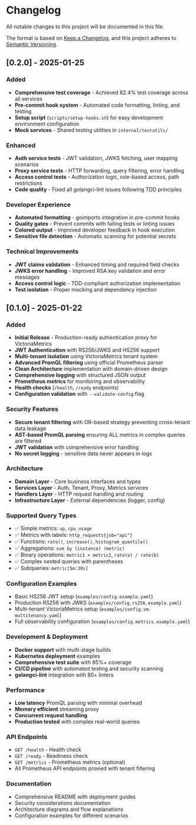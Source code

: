 # Changelog

All notable changes to this project will be documented in this file.

The format is based on [Keep a Changelog](https://keepachangelog.com/en/1.0.0/),
and this project adheres to [Semantic Versioning](https://semver.org/spec/v2.0.0.html).

## [0.2.0] - 2025-01-25

### Added
- **Comprehensive test coverage** - Achieved 82.4% test coverage across all services
- **Pre-commit hook system** - Automated code formatting, linting, and testing
- **Setup script** (`scripts/setup-hooks.sh`) for easy development environment configuration
- **Mock services** - Shared testing utilities in `internal/testutils/`

### Enhanced
- **Auth service tests** - JWT validation, JWKS fetching, user mapping scenarios
- **Proxy service tests** - HTTP forwarding, query filtering, error handling
- **Access control tests** - Authorization logic, role-based access, path restrictions
- **Code quality** - Fixed all golangci-lint issues following TDD principles

### Developer Experience
- **Automated formatting** - goimports integration in pre-commit hooks
- **Quality gates** - Prevent commits with failing tests or linting issues
- **Colored output** - Improved developer feedback in hook execution
- **Sensitive file detection** - Automatic scanning for potential secrets

### Technical Improvements
- **JWT claims validation** - Enhanced timing and required field checks
- **JWKS error handling** - Improved RSA key validation and error messages
- **Access control logic** - TDD-compliant authorization implementation
- **Test isolation** - Proper mocking and dependency injection

## [0.1.0] - 2025-01-22

### Added
- **Initial Release** - Production-ready authentication proxy for VictoriaMetrics
- **JWT Authentication** with RS256/JWKS and HS256 support
- **Multi-tenant isolation** using VictoriaMetrics tenant system
- **Advanced PromQL filtering** using official Prometheus parser
- **Clean Architecture** implementation with domain-driven design
- **Comprehensive logging** with structured JSON output
- **Prometheus metrics** for monitoring and observability
- **Health checks** (`/health`, `/ready` endpoints)
- **Configuration validation** with `--validate-config` flag

### Security Features
- **Secure tenant filtering** with OR-based strategy preventing cross-tenant data leakage
- **AST-based PromQL parsing** ensuring ALL metrics in complex queries are filtered
- **JWT validation** with comprehensive error handling
- **No secret logging** - sensitive data never appears in logs

### Architecture
- **Domain Layer** - Core business interfaces and types
- **Services Layer** - Auth, Tenant, Proxy, Metrics services
- **Handlers Layer** - HTTP request handling and routing
- **Infrastructure Layer** - External dependencies (logger, config)

### Supported Query Types
- ✅ Simple metrics: `up`, `cpu_usage`
- ✅ Metrics with labels: `http_requests{job="api"}`
- ✅ Functions: `rate()`, `increase()`, `histogram_quantile()`
- ✅ Aggregations: `sum by (instance) (metric)`
- ✅ Binary operations: `metric1 + metric2`, `rate(a) / rate(b)`
- ✅ Complex nested queries with parentheses
- ✅ Subqueries: `metric[5m:30s]`

### Configuration Examples
- Basic HS256 JWT setup (`examples/config.example.yaml`)
- Production RS256 with JWKS (`examples/config.rs256.example.yaml`)
- Multi-tenant VictoriaMetrics setup (`examples/config.vm-multitenancy.yaml`)
- Full observability configuration (`examples/config.metrics.example.yaml`)

### Development & Deployment
- **Docker support** with multi-stage builds
- **Kubernetes deployment** examples
- **Comprehensive test suite** with 85%+ coverage
- **CI/CD pipeline** with automated testing and security scanning
- **golangci-lint** integration with 80+ linters

### Performance
- **Low latency** PromQL parsing with minimal overhead
- **Memory efficient** streaming proxy
- **Concurrent request handling**
- **Production tested** with complex real-world queries

### API Endpoints
- `GET /health` - Health check
- `GET /ready` - Readiness check
- `GET /metrics` - Prometheus metrics (optional)
- All Prometheus API endpoints proxied with tenant filtering

### Documentation
- Comprehensive README with deployment guides
- Security considerations documentation
- Architecture diagrams and flow explanations
- Configuration examples for different scenarios